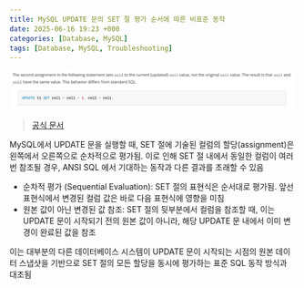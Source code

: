 ```yaml
---
title: MySQL UPDATE 문의 SET 절 평가 순서에 따른 비표준 동작
date: 2025-06-16 19:23 +000
categories: [Database, MySQL]
tags: [Database, MySQL, Troubleshooting]
---
```


![img.png](../assets/img/2025-06-12/img.png)
> [공식 문서](https://dev.mysql.com/doc/refman/8.4/en/update.html)

MySQL에서 UPDATE 문을 실행할 때, SET 절에 기술된 컬럼의 할당(assignment)은 왼쪽에서 오른쪽으로 순차적으로 평가됨. 이로 인해 SET 절 내에서 동일한 컬럼이 여러 번 참조될 경우, ANSI SQL 에서 기대하는 동작과 다른 결과를 초래할 수 있음

- 순차적 평가 (Sequential Evaluation): SET 절의 표현식은 순서대로 평가됨. 앞선 표현식에서 변경된 컬럼 값은 바로 다음 표현식에 영향을 미침
- 원본 값이 아닌 변경된 값 참조: SET 절의 뒷부분에서 컬럼을 참조할 때, 이는 UPDATE 문이 시작되기 전의 원본 값이 아니라, 해당 UPDATE 문 내에서 이미 변경이 완료된 값을 참조 

이는 대부분의 다른 데이터베이스 시스템이 UPDATE 문이 시작되는 시점의 원본 데이터 스냅샷을 기반으로 SET 절의 모든 할당을 동시에 평가하는 표준 SQL 동작 방식과 대조됨 


 
